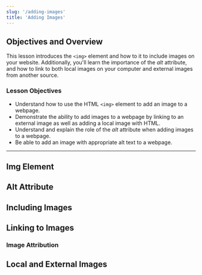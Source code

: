 ```yaml
---
slug: '/adding-images'
title: 'Adding Images'
---
```


## Objectives and Overview

This lesson introduces the ```<img>``` element and how to it to include images on your website. Additionally, you'll learn the importance of the *alt* attribute, and how to link to both local images on your computer and external images from another source.

### Lesson Objectives

- Understand how to use the HTML ```<img>``` element to add an image to a webpage.
- Demonstrate the ability to add images to a webpage by linking to an external image as well as adding a local image with HTML.
- Understand and explain the role of the *alt* attribute when adding images to a webpage.
- Be able to add an image with appropriate alt text to a webpage.

---

## Img Element


## Alt Attribute

## Including Images

## Linking to Images

### Image Attribution


## Local and External Images
